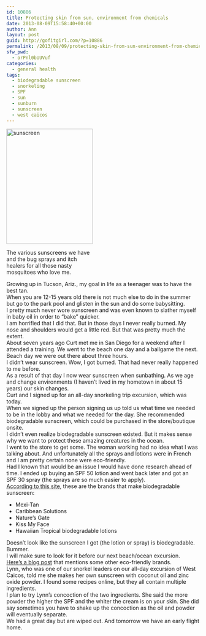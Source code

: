 ```yaml
---
id: 10886
title: Protecting skin from sun, environment from chemicals
date: 2013-08-09T15:58:40+00:00
author: Ann
layout: post
guid: http://gofitgirl.com/?p=10886
permalink: /2013/08/09/protecting-skin-from-sun-environment-from-chemicals/
sfw_pwd:
  - orPnl0bUUVuf
categories:
  - general health
tags:
  - biodegradable sunscreen
  - snorkeling
  - SPF
  - sun
  - sunburn
  - sunscreen
  - west caicos
---
```

<div id="attachment_10892" style="width: 235px" class="wp-caption alignleft">
  <a href="http://gofitgirl.com/?attachment_id=10892" rel="attachment wp-att-10892"><img class="size-medium wp-image-10892" alt="sunscreen" src="http://gofitgirl.com/wp-content/uploads/2013/08/IMG_0553-225x300.jpg" width="225" height="300" /></a>
  
  <p class="wp-caption-text">
    The various sunscreens we have and the bug sprays and itch healers for all those nasty mosquitoes who love me.
  </p>
</div>

  
Growing up in Tucson, Ariz., my goal in life as a teenager was to have the best tan.  
When you are 12-15 years old there is not much else to do in the summer but go to the park pool and glisten in the sun and do some babysitting.  
I pretty much never wore sunscreen and was even known to slather myself in baby oil in order to &#8220;bake&#8221; quicker.  
I am horrified that I did that. But in those days I never really burned. My nose and shoulders would get a little red. But that was pretty much the extent.  
About seven years ago Curt met me in San Diego for a weekend after I attended a training. We went to the beach one day and a ballgame the next. Beach day we were out there about three hours.  
I didn&#8217;t wear sunscreen. Wow, I got burned. That had never really happened to me before.  
As a result of that day I now wear sunscreen when sunbathing. As we age and change environments (I haven&#8217;t lived in my hometown in about 15 years) our skin changes.  
Curt and I signed up for an all-day snorkeling trip excursion, which was today.  
When we signed up the person signing us up told us what time we needed to be in the lobby and what we needed for the day. She recommended biodegradable sunscreen, which could be purchased in the store/boutique onsite.  
I didn&#8217;t even realize biodegradable sunscreen existed. But it makes sense why we want to protect these amazing creatures in the ocean.  
I went to the store to get some. The woman working had no idea what I was talking about. And unfortunately all the sprays and lotions were in French and I am pretty certain none were eco-friendly.  
Had I known that would be an issue I would have done research ahead of time. I ended up buying an SPF 50 lotion and went back later and got an SPF 30 spray (the sprays are so much easier to apply).  
[According to this site](http://cancer.about.com/od/skincancerprevention/a/biodegradable_sunscreen.htm), these are the brands that make biodegradable sunscreen:

  * Mexi-Tan
  * Caribbean Solutions
  * Nature&#8217;s Gate
  * Kiss My Face
  * Hawaiian Tropical biodegradable lotions

Doesn&#8217;t look like the sunscreen I got (the lotion or spray) is biodegradable. Bummer.  
I will make sure to look for it before our next beach/ocean excursion.  
[Here&#8217;s a blog post](http://moralfibres.co.uk/eco-friendly-sunscreen/) that mentions some other eco-friendly brands.  
Lynn, who was one of our snorkel leaders on our all-day excursion of West Caicos, told me she makes her own sunscreen with coconut oil and zinc oxide powder. I found some recipes online, but they all contain multiple ingredients.  
I plan to try Lynn&#8217;s concoction of the two ingredients. She said the more powder the higher the SPF and the whiter the cream is on your skin. She did say sometimes you have to shake up the concoction as the oil and powder will eventually separate.  
We had a great day but are wiped out. And tomorrow we have an early flight home.